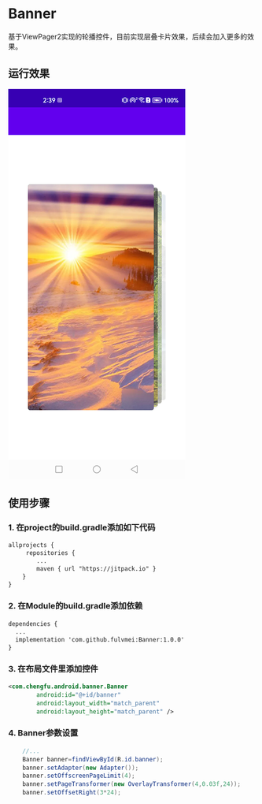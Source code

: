 # Banner

基于ViewPager2实现的轮播控件，目前实现层叠卡片效果，后续会加入更多的效果。

## 运行效果
![Oops! The screenshot is missing!](https://github.com/fulvmei/Banner/raw/master/screenshots/overlay.png)

## 使用步骤
### 1. 在project的build.gradle添加如下代码
```
allprojects {
     repositories {
        ...
        maven { url "https://jitpack.io" }
    }
}
```

### 2. 在Module的build.gradle添加依赖

```
dependencies {
  ...
  implementation 'com.github.fulvmei:Banner:1.0.0'
}
```

### 3. 在布局文件里添加控件
``` xml
<com.chengfu.android.banner.Banner
        android:id="@+id/banner"
        android:layout_width="match_parent"
        android:layout_height="match_parent" />
```

### 4. Banner参数设置
``` java
    //...
    Banner banner=findViewById(R.id.banner);
    banner.setAdapter(new Adapter());
    banner.setOffscreenPageLimit(4);
    banner.setPageTransformer(new OverlayTransformer(4,0.03f,24));
    banner.setOffsetRight(3*24);
```

